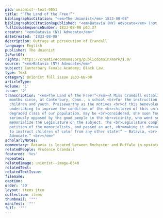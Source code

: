 ```yaml
---
pid: unionist--text-0051
title: "“The Land of the Free!”"
bibliographicCitation: "<em>The Unionist</em> 1833-08-08"
bibliographicCitationRepublished: "<em>Batavia (NY) Advocate</em> (not yet researched)"
fullIssueSequenceNumber: 1833-08-08 p03.37
creator: "<em>Batavia (NY) Advocate</em>"
dateCreated: '1833-08-08'
description: Outrage at persecution of Crandall
language: English
publisher: The Unionist
IsPartOf: 
rights: https://creativecommons.org/publicdomain/mark/1.0/
source: "<em>Batavia (NY) Advocate</em>"
subject: Canterbury Female Academy; Black Law
type: Text
category: Unionist full issue 1833-08-08
articleType: 
volume: '1'
issue: '2'
transcription: "<em>The Land of the Free!”</em>—A Miss Crandall established, some
  months since, at Canterbury, Conn., a school <br>for the instruction of colored
  children and youth. Praiseworthy as the motives <br>of this benevolent female in
  undertaking to improve the condition of the <br>children of this unfortunate and
  degraded class of our population, may be <br>considered, she soon found herself
  seriously opposed by the good people in the <br>vicinity, who went so far as to
  memorialize the Legislature on the subject. The <br>Legislature complied with the
  petition of the memorialists, and passed an act, <br>making it <br><em>  unlawful
  to instruct children of color from any other state!” – Batavia, <br>  (New-York)
  Advocate.” <br></em>"
scholarlyNotes: 
commentary: Batavia is located between Rochester and Buffalo in upstate New York.
relatedPeople: Prudence Crandall
featured: 'Yes'
repeated: 
relatedImage: unionist--image-0340
relatedText: 
relatedTextIssue: 
filename: 
caption: 
order: '50'
layout: items_item
collection: items
thumbnail: '""'
manifest: '""'
full: '""'
---
```

